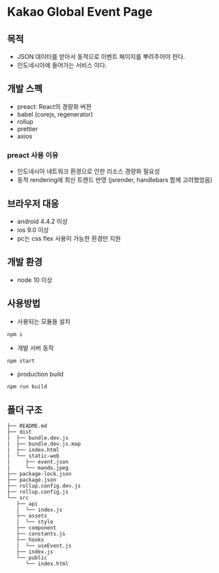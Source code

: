 # Kakao Global Event Page

## 목적

- JSON 데이터를 받아서 동적으로 이벤트 페이지를 뿌려주어야 한다.
- 인도네시아에 들어가는 서비스 이다.

## 개발 스펙

- preact: React의 경량화 버젼
- babel (corejs, regenerator)
- rollup
- prettier
- axios

### preact 사용 이유 

- 인도네시아 네트워크 환경으로 인한 리소스 경량화 필요성
- 동적 rendering에 최신 트렌드 반영 (jsrender, handlebars 함께 고려했었음)

## 브라우저 대응

- android 4.4.2 이상
- ios 9.0 이상
- pc는 css flex 사용이 가능한 환경만 지원

## 개발 환경

- node 10 이상


## 사용방법

- 사용되는 모듈들 설치 

```bash
npm i
```

- 개발 서버 동작

```bash
npm start
```

- production build

```bash
npm run build
```

## 폴더 구조

```
├── README.md
├── dist
|  ├── bundle.dev.js
|  ├── bundle.dev.js.map
|  ├── index.html
|  └── static-web
|     ├── event.json
|     └── mando.jpeg
├── package-lock.json
├── package.json
├── rollup.config.dev.js
├── rollup.config.js
└── src
   ├── api
   |  └── index.js
   ├── assets
   |  └── style
   ├── component
   ├── constants.js
   ├── hooks
   |  └── useEvent.js
   ├── index.js
   └── public
      └── index.html
```